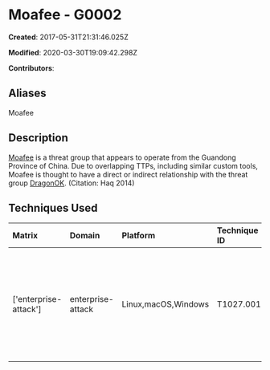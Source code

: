 # Moafee - G0002

**Created**: 2017-05-31T21:31:46.025Z

**Modified**: 2020-03-30T19:09:42.298Z

**Contributors**: 

## Aliases

Moafee

## Description

[Moafee](https://attack.mitre.org/groups/G0002) is a threat group that appears to operate from the Guandong Province of China. Due to overlapping TTPs, including similar custom tools, Moafee is thought to have a direct or indirect relationship with the threat group [DragonOK](https://attack.mitre.org/groups/G0017). (Citation: Haq 2014)

## Techniques Used

|Matrix|Domain|Platform|Technique ID|Technique Name|Use|
| :---| :---| :---| :---| :---| :---|
|['enterprise-attack']|enterprise-attack|Linux,macOS,Windows|T1027.001|Binary Padding|[Moafee](https://attack.mitre.org/groups/G0002) has been known to employ binary padding.(Citation: Haq 2014)|
